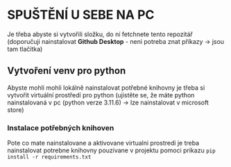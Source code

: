 # SPUŠTĚNÍ U SEBE NA PC
Je třeba abyste si vytvořili složku, do ní fetchnete tento repozitář (doporučuji nainstalovat **Github Desktop** - neni potreba znat příkazy -> jsou tam tlačítka)

## Vytvoření venv pro python
Abyste mohli mohli lokálně nainstalovat potřebné knihovny je třeba si vytvořit virtuální prostředí pro python (ujistěte se, že máte python nainstalovaná v pc (python verze 3.11.6) -> lze nainstalovat v microsoft store) 

### Instalace potřebných knihoven
Pote co mate nainstalovane a aktivovane virtualni prostredi je treba nainstalovat potrebne knihovny pouzivane v projektu pomoci prikazu  `pip install -r requirements.txt`
